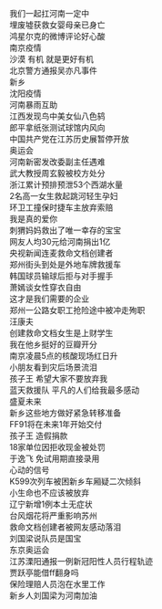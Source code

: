 我们一起扛河南一定中  
埋废墟获救女婴母亲已身亡  
鸿星尔克的微博评论好心酸  
南京疫情  
沙漠 有机 就是更好有机  
北京警方通报吴亦凡事件  
新乡  
沈阳疫情  
河南暴雨互助  
江西发现鸟中美女仙八色鸫  
郎平拿纸张测试球馆内风向  
中国共产党在江苏历史展暂停开放  
奥运会  
河南新密发改委副主任遇难  
武大教授周玄毅被校方处分  
浙江累计预排预泄53个西湖水量  
2名高一女生救起跳河轻生孕妇  
环卫工撞保时捷车主放弃索赔  
我是真的爱你  
刺猬妈妈救出了唯一幸存的宝宝  
网友人均30元给河南捐出1亿  
央视新闻连麦救命文档创建者  
郑州街头到处是外地车牌救援车  
韩国球员输球后拒与对手握手  
萧嫣谈女性穿衣自由  
这才是我们需要的企业  
郑州一公路女职工抢险途中被冲走殉职  
汪康夫  
创建救命文档女生是上财学生  
我在他乡挺好的豆瓣开分  
南京凌晨5点的核酸现场红日升  
小朋友看到灾后场景流泪  
孩子王 希望大家不要放弃我  
蓝天救援队 平凡的人们给我最多感动  
盛夏未来  
新乡这些地方做好紧急转移准备  
FF91将在未来1年开始交付  
孩子王 造假捐款  
18家单位因拒收现金被处罚  
于逸飞 免试用期直接录用  
心动的信号  
K599次列车被困新乡车厢疑二次倾斜  
小生命也不应该被放弃  
辽宁新增1例本土无症状  
台风烟花将严重影响苏州  
救命文档创建者被网友感动落泪  
刘国梁说队员是国宝  
东京奥运会  
江苏溧阳通报一例新冠阳性人员行程轨迹  
贾跃亭能借ff翻身吗  
保险理赔人员泡在水里工作  
新乡人刘国梁为河南加油  
